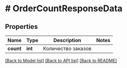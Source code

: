 # # OrderCountResponseData

## Properties

Name | Type | Description | Notes
------------ | ------------- | ------------- | -------------
**count** | **int** | Количество заказов |

[[Back to Model list]](../../README.md#models) [[Back to API list]](../../README.md#endpoints) [[Back to README]](../../README.md)
